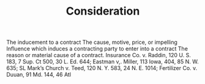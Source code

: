 ---
title: Consideration
letter: C
permalink: "/definitions/bld-consideration.html"
body: The inducement to a contract The cause, motive, price, or impelling Influence
  which induces a contracting party to enter into a contract The reason or material
  cause of a contract. Insurance Co. v. Raddin, 120 U. S. 183, 7 Sup. Ct 500, 30 L.
  Ed. 644; Eastman v,. Miller, 113 Iowa, 404, 85 N. W. 635; SL Mark’s Church v. Teed,
  120 N. Y. 583, 24 N. E. 1014; Fertilizer Co. v. Duuan, 91 Md. 144, 46 Atl
published_at: '2018-07-07'
source: Black's Law Dictionary 2nd Ed (1910)
layout: post
---